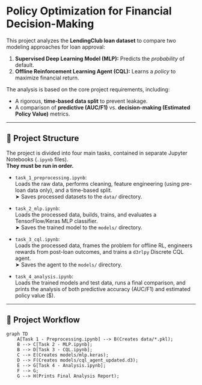 # Policy Optimization for Financial Decision-Making

This project analyzes the **LendingClub loan dataset** to compare two modeling approaches for loan approval:

1. **Supervised Deep Learning Model (MLP):** Predicts the *probability* of default.  
2. **Offline Reinforcement Learning Agent (CQL):** Learns a *policy* to maximize financial return.

The analysis is based on the core project requirements, including:
- A rigorous, **time-based data split** to prevent leakage.  
- A comparison of **predictive (AUC/F1)** vs. **decision-making (Estimated Policy Value)** metrics.

---

## 📂 Project Structure

The project is divided into four main tasks, contained in separate Jupyter Notebooks (`.ipynb` files).  
**They must be run in order.**

- `task_1_preprocessing.ipynb`:  
  Loads the raw data, performs cleaning, feature engineering (using pre-loan data only), and a time-based split.  
  ➤ Saves processed datasets to the `data/` directory.

- `task_2_mlp.ipynb`:  
  Loads the processed data, builds, trains, and evaluates a TensorFlow/Keras MLP classifier.  
  ➤ Saves the trained model to the `models/` directory.

- `task_3_cql.ipynb`:  
  Loads the processed data, frames the problem for offline RL, engineers rewards from post-loan outcomes, and trains a `d3rlpy` Discrete CQL agent.  
  ➤ Saves the agent to the `models/` directory.

- `task_4_analysis.ipynb`:  
  Loads the trained models and test data, runs a final comparison, and prints the analysis of both predictive accuracy (AUC/F1) and estimated policy value ($).

---

## 🔁 Project Workflow

```mermaid
graph TD
    A[Task 1 - Preprocessing.ipynb] --> B(Creates data/*.pkl);
    B --> C[Task 2 - MLP.ipynb];
    B --> D[Task 3 - CQL.ipynb];
    C --> E(Creates models/mlp.keras);
    D --> F(Creates models/cql_agent_updated.d3);
    E --> G[Task 4 - Analysis.ipynb];
    F --> G;
    G --> H(Prints Final Analysis Report);
